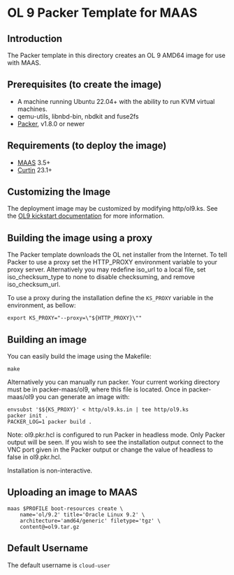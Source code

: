 # OL 9 Packer Template for MAAS

## Introduction

The Packer template in this directory creates an OL 9 AMD64 image for use with MAAS.

## Prerequisites (to create the image)

* A machine running Ubuntu 22.04+ with the ability to run KVM virtual machines.
* qemu-utils, libnbd-bin, nbdkit and fuse2fs
* [Packer](https://www.packer.io/intro/getting-started/install.html), v1.8.0 or newer

## Requirements (to deploy the image)

* [MAAS](https://maas.io) 3.5+
* [Curtin](https://launchpad.net/curtin) 23.1+

## Customizing the Image

The deployment image may be customized by modifying http/ol9.ks. See the [OL9 kickstart documentation](https://docs.oracle.com/en/operating-systems/oracle-linux/9/install/install-AutomatinganOracleLinuxInstallationbyUsingKickstart.html) for more information.

## Building the image using a proxy

The Packer template downloads the OL net installer from the Internet. To
tell Packer to use a proxy set the HTTP_PROXY environment variable to your proxy
server. Alternatively you may redefine iso_url to a local file, set
iso_checksum_type to none to disable checksuming, and remove iso_checksum_url.

To use a proxy during the installation define the `KS_PROXY` variable in the
environment, as bellow:

```shell
export KS_PROXY="--proxy=\"${HTTP_PROXY}\""
```

## Building an image

You can easily build the image using the Makefile:

```shell
make
```

Alternatively you can manually run packer. Your current working directory must
be in packer-maas/ol9, where this file is located. Once in packer-maas/ol9
you can generate an image with:

```shell
envsubst '$${KS_PROXY}' < http/ol9.ks.in | tee http/ol9.ks
packer init .
PACKER_LOG=1 packer build .
```

Note: ol9.pkr.hcl is configured to run Packer in headless mode. Only Packer
output will be seen. If you wish to see the installation output connect to the
VNC port given in the Packer output or change the value of headless to false in
ol9.pkr.hcl.

Installation is non-interactive.

## Uploading an image to MAAS

```shell
maas $PROFILE boot-resources create \
    name='ol/9.2' title='Oracle Linux 9.2' \
    architecture='amd64/generic' filetype='tgz' \
    content@=ol9.tar.gz
```

## Default Username

The default username is ```cloud-user```
